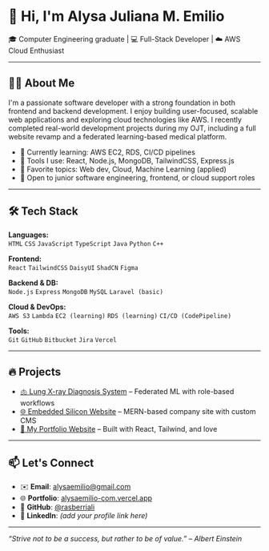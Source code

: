 # 👋 Hi, I'm Alysa Juliana M. Emilio

🎓 Computer Engineering graduate | 💻 Full-Stack Developer | ☁️ AWS Cloud Enthusiast

---

## 🧑‍💻 About Me

I'm a passionate software developer with a strong foundation in both frontend and backend development. I enjoy building user-focused, scalable web applications and exploring cloud technologies like AWS. I recently completed real-world development projects during my OJT, including a full website revamp and a federated learning-based medical platform.

- 🔧 Currently learning: AWS EC2, RDS, CI/CD pipelines
- 🚀 Tools I use: React, Node.js, MongoDB, TailwindCSS, Express.js
- 🧠 Favorite topics: Web dev, Cloud, Machine Learning (applied)
- 💼 Open to junior software engineering, frontend, or cloud support roles

---

## 🛠️ Tech Stack

**Languages:**  
`HTML` `CSS` `JavaScript` `TypeScript` `Java` `Python` `C++`

**Frontend:**  
`React` `TailwindCSS` `DaisyUI` `ShadCN` `Figma`

**Backend & DB:**  
`Node.js` `Express` `MongoDB` `MySQL` `Laravel (basic)`

**Cloud & DevOps:**  
`AWS S3` `Lambda` `EC2 (learning)` `RDS (learning)` `CI/CD (CodePipeline)`

**Tools:**  
`Git` `GitHub` `Bitbucket` `Jira` `Vercel`

---

## 🔥 Projects

- [🫁 Lung X-ray Diagnosis System](https://github.com/rasberriali/lung-xray-fedml) – Federated ML with role-based workflows  
- [🌐 Embedded Silicon Website](https://github.com/rasberriali/embedded-silicon) – MERN-based company site with custom CMS  
- [💼 My Portfolio Website](https://alysaemilio-com.vercel.app) – Built with React, Tailwind, and love

---

## 📫 Let's Connect

- ✉️ **Email**: [alysaemilio@gmail.com](mailto:alysaemilio@gmail.com)  
- 🌐 **Portfolio**: [alysaemilio-com.vercel.app](https://alysaemilio-com.vercel.app)  
- 🐙 **GitHub**: [@rasberriali](https://github.com/rasberriali)  
- 💼 **LinkedIn**: *(add your profile link here)*

---

_“Strive not to be a success, but rather to be of value.” – Albert Einstein_
